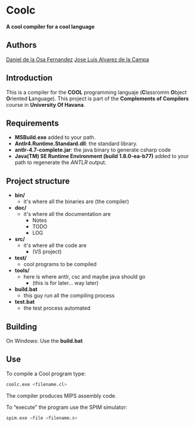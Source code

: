 # Coolc
**A cool compiler for a cool language**

## Authors

[Daniel de la Osa Fernandez](d.osa@estudiantes.matcom.uh.cu)
[Jose Luis Alvarez de la Campa](j.alvarez@estudiantes.matcom.uh.cu)

## Introduction

This is a compiler for the **COOL** programming languaje (**C**lassromm **O**bject **O**riented **L**anguage). This project is part of the **Complements of Compilers** course in **University Of Havana**. 

## Requirements

* **MSBuild.exe** added to your path.
* **Antlr4.Runtime.Standard.dll**: the standard library.
* **antlr-4.7-complete.jar**: the java binary to generate csharp code
* **Java(TM) SE Runtime Environment (build 1.8.0-ea-b77)** added to your path to regenerate the *ANTLR* output.

## Project structure

* **bin/**
  - it's where all the binaries are (the compiler)
* **doc/**
  - it's where all the documentation are
    + Notes
    + TODO
    + LOG
* **src/**
  - it's where all the code are
    + (VS project)
* **test/**
  - cool programs to be compiled
* **tools/**
  - here is where antlr, csc and maybe java should go
    + (this is for later... way later)
* **build.bat**
  - this guy run all the compiling process 
* **test.bat**
  - the test process automated

## Building

On Windows: Use the **build.bat**

## Use

To compile a Cool program type:

```bash
coolc.exe <filename.cl>
```

The compiler produces MIPS assembly code.

To “execute” the program use the SPIM simulator:

```bash
spim.exe –file <filename.s>
```

